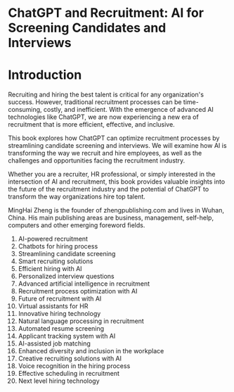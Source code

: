 # ChatGPT and Recruitment: AI for Screening Candidates and Interviews

# Introduction

Recruiting and hiring the best talent is critical for any organization's success. However, traditional recruitment processes can be time-consuming, costly, and inefficient. With the emergence of advanced AI technologies like ChatGPT, we are now experiencing a new era of recruitment that is more efficient, effective, and inclusive.

This book explores how ChatGPT can optimize recruitment processes by streamlining candidate screening and interviews. We will examine how AI is transforming the way we recruit and hire employees, as well as the challenges and opportunities facing the recruitment industry.

Whether you are a recruiter, HR professional, or simply interested in the intersection of AI and recruitment, this book provides valuable insights into the future of the recruitment industry and the potential of ChatGPT to transform the way organizations hire top talent.

MingHai Zheng is the founder of zhengpublishing.com and lives in Wuhan, China. His main publishing areas are business, management, self-help, computers and other emerging foreword fields.



1. AI-powered recruitment
2. Chatbots for hiring process
3. Streamlining candidate screening
4. Smart recruiting solutions
5. Efficient hiring with AI
6. Personalized interview questions
7. Advanced artificial intelligence in recruitment
8. Recruitment process optimization with AI
9. Future of recruitment with AI
10. Virtual assistants for HR
11. Innovative hiring technology
12. Natural language processing in recruitment
13. Automated resume screening
14. Applicant tracking system with AI
15. AI-assisted job matching
16. Enhanced diversity and inclusion in the workplace
17. Creative recruiting solutions with AI
18. Voice recognition in the hiring process
19. Effective scheduling in recruitment
20. Next level hiring technology

